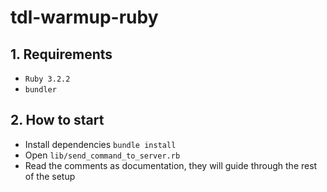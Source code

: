 # tdl-warmup-ruby


## 1. Requirements

- `Ruby 3.2.2`
- `bundler`

## 2. How to start

- Install dependencies `bundle install`
- Open `lib/send_command_to_server.rb`
- Read the comments as documentation, they will guide through the rest of the setup
